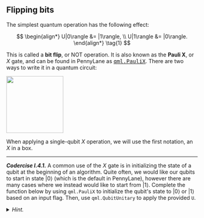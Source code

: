 ## Flipping bits

The simplest quantum operation has the following effect:

$$
\begin{align*}
U|0\rangle &= |1\rangle, \\
U|1\rangle &= |0\rangle.
\end{align*} \tag{1}
$$

This is called a **bit flip**, or NOT operation. It is also known as the **Pauli
X**, or $X$ gate, and can be found in PennyLane as <a
href="https://docs.pennylane.ai/en/stable/code/api/pennylane.PauliX.html"
target="_blank"><tt>qml.PauliX</tt></a>. There are two ways to write it in a
quantum circuit:

<img src="pics/x.svg" alt="" width="150px">

When applying a single-qubit $X$ operation, we will use the first notation, an
$X$ in a box.

---

***Codercise I.4.1.*** A common use of the $X$ gate is in initializing the state
   of a qubit at the beginning of an algorithm. Quite often, we would like our
   qubits to start in state $\vert 0 \rangle$ (which is the default in
   PennyLane), however there are many cases where we instead would like to start
   from $|1\rangle$. Complete the function below by using `qml.PauliX` to
   initialize the qubit's state to $\vert 0 \rangle$ or $\vert 1 \rangle$ based
   on an input flag. Then, use `qml.QubitUnitary` to apply the provided `U`.

<details>
  <summary><i>Hint.</i></summary>

The `PauliX` operation is a non-parametrized gate, meaning to call it in PennyLane,
all we need to do is specify the wires:

<pre>
qml.PauliX(wires=wire)</pre>

</details>